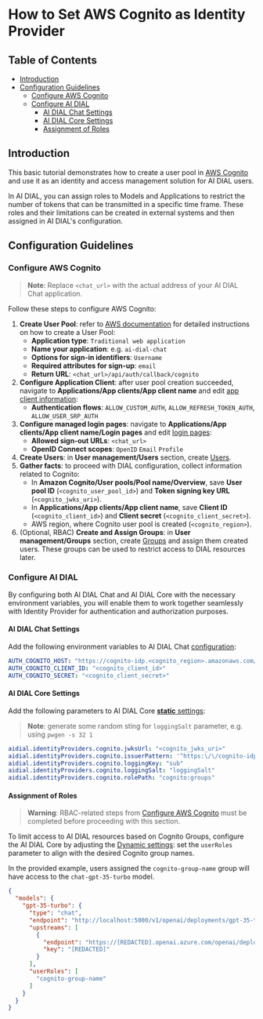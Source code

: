 
<!-- omit from toc -->
# How to Set AWS Cognito as Identity Provider

<div class="docusaurus-ignore">

<!-- omit from toc -->
## Table of Contents

- [Introduction](#introduction)
- [Configuration Guidelines](#configuration-guidelines)
  - [Configure AWS Cognito](#configure-aws-cognito)
  - [Configure AI DIAL](#configure-ai-dial)
    - [AI DIAL Chat Settings](#ai-dial-chat-settings)
    - [AI DIAL Core Settings](#ai-dial-core-settings)
    - [Assignment of Roles](#assignment-of-roles)

</div>

## Introduction

This basic tutorial demonstrates how to create a user pool in [AWS Cognito](https://docs.aws.amazon.com/cognito/latest/developerguide/cognito-user-identity-pools.html) and use it as an identity and access management solution for AI DIAL users.

In AI DIAL, you can assign roles to Models and Applications to restrict the number of tokens that can be transmitted in a specific time frame. These roles and their limitations can be created in external systems and then assigned in AI DIAL's configuration.

## Configuration Guidelines

### Configure AWS Cognito

> **Note**: Replace `<chat_url>` with the actual address of your AI DIAL Chat application.

Follow these steps to configure AWS Cognito:

1. **Create User Pool**: refer to [AWS documentation](https://docs.aws.amazon.com/cognito/latest/developerguide/tutorial-create-user-pool.html) for detailed instructions on how to create a User Pool:
    - **Application type**: `Traditional web application`
    - **Name your application**: e.g. `ai-dial-chat`
    - **Options for sign-in identifiers**: `Username`
    - **Required attributes for sign-up**: `email`
    - **Return URL**: `<chat_url>/api/auth/callback/cognito`
1. **Configure Application Client**: after user pool creation succeeded, navigate to **Applications/App clients/App client name** and edit [app client information](https://docs.aws.amazon.com/cognito/latest/developerguide/user-pool-settings-client-apps.html):
    - **Authentication flows**: `ALLOW_CUSTOM_AUTH`, `ALLOW_REFRESH_TOKEN_AUTH`, `ALLOW_USER_SRP_AUTH`
1. **Configure managed login pages**: navigate to **Applications/App clients/App client name/Login pages** and edit [login pages](https://docs.aws.amazon.com/cognito/latest/developerguide/user-pool-settings-login-pages.html):
    - **Allowed sign-out URLs**: `<chat_url>`
    - **OpenID Connect scopes**: `OpenID` `Email` `Profile`
1. **Create Users**: in **User management/Users** section, create [Users](https://docs.aws.amazon.com/cognito/latest/developerguide/how-to-create-user-accounts.html#creating-a-new-user-using-the-console).
1. **Gather facts**: to proceed with DIAL configuration, collect information related to Cognito:
    - In **Amazon Cognito/User pools/Pool name/Overview**, save **User pool ID** (`<cognito_user_pool_id>`) and **Token signing key URL** (`<cognito_jwks_uri>`).
    - In **Applications/App clients/App client name**, save **Client ID** (`<cognito_client_id>`) and **Client secret** (`<cognito_client_secret>`).
    - AWS region, where Cognito user pool is created (`<cognito_region>`).
1. (Optional, RBAC) **Create and Assign Groups**: in **User management/Groups** section, create [Groups](https://docs.aws.amazon.com/cognito/latest/developerguide/cognito-user-pools-user-groups.html#creating-a-new-group-using-the-console) and assign them created users. These groups can be used to restrict access to DIAL resources later.

### Configure AI DIAL

By configuring both AI DIAL Chat and AI DIAL Core with the necessary environment variables, you will enable them to work together seamlessly with Identity Provider for authentication and authorization purposes.

#### AI DIAL Chat Settings

Add the following environment variables to AI DIAL Chat [configuration](https://github.com/epam/ai-dial-chat/blob/development/apps/chat/README.md#environment-variables):

```yaml
AUTH_COGNITO_HOST: "https://cognito-idp.<cognito_region>.amazonaws.com/<cognito_user_pool_id>"
AUTH_COGNITO_CLIENT_ID: "<cognito_client_id>"
AUTH_COGNITO_SECRET: "<cognito_client_secret>"
```

#### AI DIAL Core Settings

Add the following parameters to AI DIAL Core [**static** settings](https://github.com/epam/ai-dial-core?tab=readme-ov-file#static-settings):

> **Note**: generate some random sting for `loggingSalt` parameter, e.g. using `pwgen -s 32 1`

```yaml
aidial.identityProviders.cognito.jwksUrl: "<cognito_jwks_uri>"
aidial.identityProviders.cognito.issuerPattern: '^https:\/\/cognito-idp\.<cognito_region>\.amazonaws\.com\/<cognito_user_pool_id>$'
aidial.identityProviders.cognito.loggingKey: "sub"
aidial.identityProviders.cognito.loggingSalt: "loggingSalt"
aidial.identityProviders.cognito.rolePath: "cognito:groups"
```

#### Assignment of Roles

> **Warning**: RBAC-related steps from [Configure AWS Cognito](#configure-aws-cognito) must be completed before proceeding with this section.

To limit access to AI DIAL resources based on Cognito Groups, configure the AI DIAL Core by adjusting the [Dynamic settings](https://github.com/epam/ai-dial-core?tab=readme-ov-file#dynamic-settings): set the `userRoles` parameter to align with the desired Cognito group names.

In the provided example, users assigned the `cognito-group-name` group will have access to the `chat-gpt-35-turbo` model.

```json
{
  "models": {
    "gpt-35-turbo": {
      "type": "chat",
      "endpoint": "http://localhost:5000/v1/openai/deployments/gpt-35-turbo/chat/completions",
      "upstreams": [
        {
          "endpoint": "https://[REDACTED].openai.azure.com/openai/deployments/gpt-35-turbo/chat/completions",
          "key": "[REDACTED]"
        }
      ],
      "userRoles": [
        "cognito-group-name"
      ]
    }
  }
}
```
